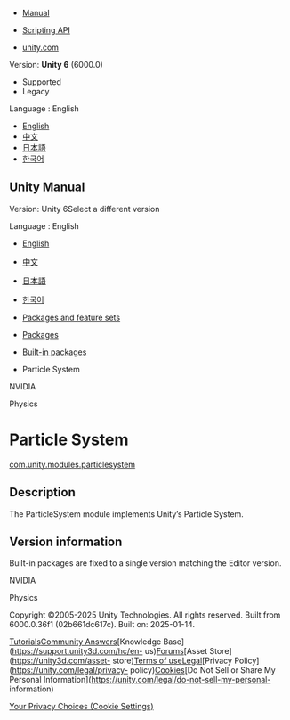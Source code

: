 [](https://docs.unity3d.com)

  * [Manual](../Manual/index.html)
  * [Scripting API](../ScriptReference/index.html)

  * [unity.com](https://unity.com/)

Version: **Unity 6** (6000.0)

  * Supported
  * Legacy

Language : English

  * [English](/Manual/com.unity.modules.particlesystem.html)
  * [中文](/cn/current/Manual/com.unity.modules.particlesystem.html)
  * [日本語](/ja/current/Manual/com.unity.modules.particlesystem.html)
  * [한국어](/kr/current/Manual/com.unity.modules.particlesystem.html)

[](https://docs.unity3d.com)

## Unity Manual

Version: Unity 6Select a different version

Language : English

  * [English](/Manual/com.unity.modules.particlesystem.html)
  * [中文](/cn/current/Manual/com.unity.modules.particlesystem.html)
  * [日本語](/ja/current/Manual/com.unity.modules.particlesystem.html)
  * [한국어](/kr/current/Manual/com.unity.modules.particlesystem.html)

  * [Packages and feature sets](PackagesList.html)
  * [Packages](Packages-all.html)
  * [Built-in packages](pack-build.html)
  * Particle System 

[](com.unity.modules.nvidia.html)

NVIDIA

[](com.unity.modules.physics.html)

Physics

# Particle System

[com.unity.modules.particlesystem](https://docs.unity3d.com/6000.0/Documentation/ScriptReference/UnityEngine.ParticleSystemModule.html)

## Description

The ParticleSystem module implements Unity’s Particle System.

## Version information

Built-in packages are fixed to a single version matching the Editor version.

[](com.unity.modules.nvidia.html)

NVIDIA

[](com.unity.modules.physics.html)

Physics

Copyright ©2005-2025 Unity Technologies. All rights reserved. Built from
6000.0.36f1 (02b661dc617c). Built on: 2025-01-14.

[Tutorials](https://learn.unity.com/)[Community
Answers](https://answers.unity3d.com)[Knowledge
Base](https://support.unity3d.com/hc/en-
us)[Forums](https://forum.unity3d.com)[Asset Store](https://unity3d.com/asset-
store)[Terms of
use](https://docs.unity3d.com/Manual/TermsOfUse.html)[Legal](https://unity.com/legal)[Privacy
Policy](https://unity.com/legal/privacy-
policy)[Cookies](https://unity.com/legal/cookie-policy)[Do Not Sell or Share
My Personal Information](https://unity.com/legal/do-not-sell-my-personal-
information)

[Your Privacy Choices (Cookie Settings)](javascript:void\(0\);)

